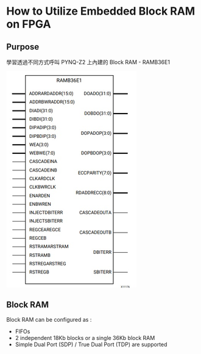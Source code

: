 # How to Utilize Embedded Block RAM on FPGA

## Purpose
學習透過不同方式呼叫 PYNQ-Z2 上內建的 Block RAM - RAMB36E1

![bram](./images/bram.jpg)

## Block RAM
Block RAM can be configured as :

- FIFOs
- 2 independent 18Kb blocks or a single 36Kb block RAM
- Simple Dual Port (SDP) / True Dual Port (TDP) are supported
